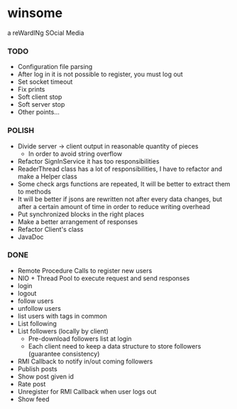 # winsome
a reWardINg SOcial Media
### TODO
* Configuration file parsing
* After log in it is not possible to register, you must log out
* Set socket timeout
* Fix prints
* Soft client stop
* Soft server stop
* Other points...

### POLISH
* Divide server -> client output in reasonable quantity of pieces
  * In order to avoid string overflow
* Refactor SignInService it has too responsibilities
* ReaderThread class has a lot of responsibilities, I have to refactor and make a Helper class
* Some check args functions are repeated, It will be better to extract them to methods
* It will be better if jsons are rewritten not after every data changes, but after a certain amount of time in order to reduce writing overhead
* Put synchronized blocks in the right places
* Make a better arrangement of responses
* Refactor Client's class
* JavaDoc

### DONE
* Remote Procedure Calls to register new users
* NIO + Thread Pool to execute request and send responses
* login
* logout
* follow users
* unfollow users
* list users with tags in common
* List following
* List followers (locally by client)
  * Pre-download followers list at login 
  * Each client need to keep a data structure to store followers (guarantee consistency)
* RMI Callback to notify in/out coming followers
* Publish posts
* Show post given id
* Rate post
* Unregister for RMI Callback when user logs out
* Show feed